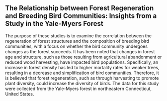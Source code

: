 ## The Relationship between Forest Regeneration and Breeding Bird Communities: Insights from a Study in the Yale-Myers Forest

The purpose of these studies is to examine the correlation between the regeneration of forest structures and the composition of breeding bird communities, with a focus on whether the bird community undergoes changes as the forest succeeds. It has been noted that changes in forest age and structure, such as those resulting from agricultural abandonment or reduced wood harvesting, have impacted bird populations. Specifically, an increase in forest density has led to higher mortality rates for weaker trees, resulting in a decrease and simplification of bird communities. Therefore, it is believed that forest regeneration, such as through harvesting to promote plant diversity, could increase the diversity of birds. The data for this study were collected from the Yale-Myers forest in northeastern Connecticut, United States.
